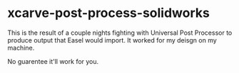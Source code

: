 # xcarve-post-process-solidworks

This is the result of a couple nights fighting with Universal Post Processor to produce output that Easel would import. It worked for my deisgn on my machine.

No guarentee it'll work for you.
